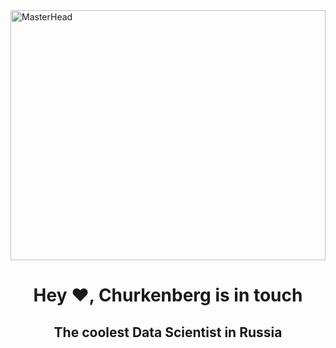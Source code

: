 <img src="https://user-images.githubusercontent.com/74038190/212747903-e9bdf048-2dc8-41f9-b973-0e72ff07bfba.gif" alt="MasterHead" height="400" width="100%">
<h1 align="center">Hey ❤️, Churkenberg is in touch</h1>
<h2 align="center">The coolest Data Scientist in Russia</h2>
